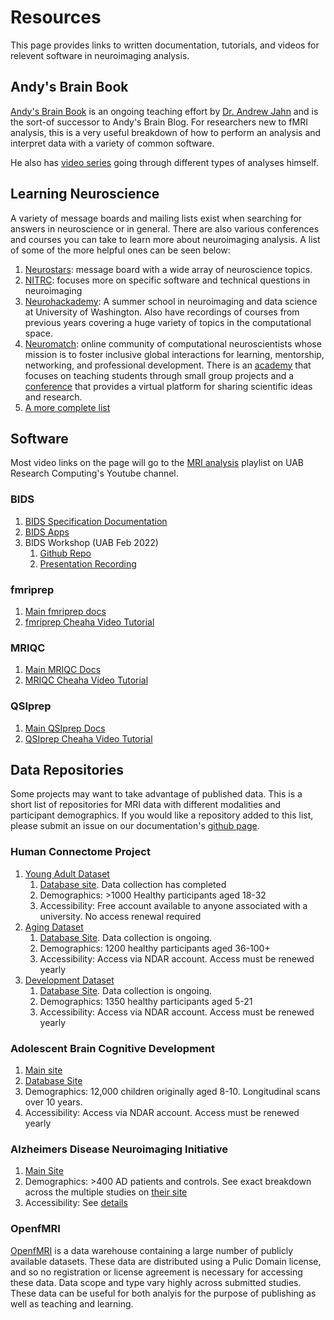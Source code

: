 # Resources

<!-- markdownlint-disable MD024 -->

This page provides links to written documentation, tutorials, and videos for relevent software in neuroimaging analysis.

## Andy's Brain Book

[Andy's Brain Book](https://andysbrainbook.readthedocs.io/en/latest/) is an ongoing teaching effort by [Dr. Andrew Jahn](https://www.andysbrainblog.com/about) and is the sort-of successor to Andy's Brain Blog. For researchers new to fMRI analysis, this is a very useful breakdown of how to perform an analysis and interpret data with a variety of common software.

He also has [video series](https://www.andysbrainblog.com/videos) going through different types of analyses himself.

## Learning Neuroscience

A variety of message boards and mailing lists exist when searching for answers in neuroscience or in general. There are also various conferences and courses you can take to learn more about neuroimaging analysis. A list of some of the more helpful ones can be seen below:

1. [Neurostars](https://neurostars.org/): message board with a wide array of neuroscience topics.
2. [NITRC](https://www.nitrc.org/): focuses more on specific software and technical questions in neuroimaging
3. [Neurohackademy](https://neurohackademy.org/): A summer school in neuroimaging and data science at University of Washington. Also have recordings of courses from previous years covering a huge variety of topics in the computational space.
4. [Neuromatch](https://neuromatch.io/): online community of computational neuroscientists whose mission is to foster inclusive global interactions for learning, mentorship, networking, and professional development. There is an [academy](https://academy.neuromatch.io/) that focuses on teaching students through small group projects and a [conference](https://conference.neuromatch.io/) that provides a virtual platform for sharing scientific ideas and research.
5. [A more complete list](https://docs.fedoraproject.org/en-US/neurofedora/related-links/)

## Software

Most video links on the page will go to the [MRI analysis](https://www.youtube.com/playlist?list=PLfodFxaCrr0eNkoc2F1IOidg4qe_TuOT4) playlist on UAB Research Computing's Youtube channel.

### BIDS

1. [BIDS Specification Documentation](https://bids-specification.readthedocs.io/en/stable/)
2. [BIDS Apps](https://bids-apps.neuroimaging.io/)
3. BIDS Workshop (UAB Feb 2022)
    1. [Github Repo](https://github.com/mdefende/BIDS-workshop-2022)
    2. [Presentation Recording](https://www.youtube.com/watch?v=W1FITjZXJ0Y)

### fmriprep

1. [Main fmriprep docs](https://fmriprep.org)
2. [fmriprep Cheaha Video Tutorial](https://youtu.be/4W6qBIpE404)

### MRIQC

1. [Main MRIQC Docs](https://mriqc.readthedocs.io/en/stable/)
2. [MRIQC Cheaha Video Tutorial](https://www.youtube.com/watch?v=In6Dez_uuxQ)

### QSIprep

1. [Main QSIprep Docs](https://qsiprep.readthedocs.io/en/stable/)
2. [QSIprep Cheaha Video Tutorial](https://youtu.be/vJ6-wNgnNtI)

## Data Repositories

Some projects may want to take advantage of published data. This is a short list of repositories for MRI data with different modalities and participant demographics. If you would like a repository added to this list, please submit an issue on our documentation's [github page](https://github.com/UAB-CINL/UAB-CINL.github.io).

### Human Connectome Project

1. [Young Adult Dataset](https://www.humanconnectome.org/study/hcp-young-adult)
    1. [Database site](db.humanconnectome.org). Data collection has completed
    2. Demographics: >1000 Healthy participants aged 18-32
    3. Accessibility: Free account available to anyone associated with a university. No access renewal required
2. [Aging Dataset](https://www.humanconnectome.org/study/hcp-lifespan-aging)
    1. [Database Site](https://nda.nih.gov/general-query.html?q=query=featured-datasets:HCP%20Aging%20and%20Development). Data collection is ongoing.
    2. Demographics: 1200 healthy participants aged 36-100+
    3. Accessibility: Access via NDAR account. Access must be renewed yearly
3. [Development Dataset](https://www.humanconnectome.org/study/hcp-lifespan-development)
    1. [Database Site](https://nda.nih.gov/general-query.html?q=query=featured-datasets:HCP%20Aging%20and%20Development). Data collection is ongoing.
    2. Demographics: 1350 healthy participants aged 5-21
    3. Accessibility: Access via NDAR account. Access must be renewed yearly

### Adolescent Brain Cognitive Development

1. [Main site](https://abcdstudy.org/)
2. [Database Site](https://nda.nih.gov/general-query.html?q=query=featured-datasets:Adolescent%20Brain%20Cognitive%20Development%20Study%20(ABCD))
3. Demographics: 12,000 children originally aged 8-10. Longitudinal scans over 10 years.
4. Accessibility: Access via NDAR account. Access must be renewed yearly

### Alzheimers Disease Neuroimaging Initiative

1. [Main Site](https://adni.loni.usc.edu/)
2. Demographics: >400 AD patients and controls. See exact breakdown across the multiple studies on [their site](https://adni.loni.usc.edu/about/)
3. Accessibility: See [details](https://adni.loni.usc.edu/data-samples/access-data/)

### OpenfMRI

[OpenfMRI](https://openfmri.org/) is a data warehouse containing a large number of publicly available datasets. These data are distributed using a Pulic Domain license, and so no registration or license agreement is necessary for accessing these data. Data scope and type vary highly across submitted studies. These data can be useful for both analyis for the purpose of publishing as well as teaching and learning.

